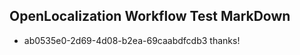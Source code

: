 ## OpenLocalization Workflow Test MarkDown
* ab0535e0-2d69-4d08-b2ea-69caabdfcdb3 
thanks!<!--HONumber=Mar16_HO2-->
